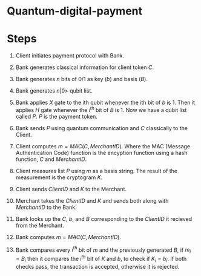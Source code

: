 # Quantum-digital-payment


# Steps
1. Client initiates payment protocol with Bank.
2. Bank generates classical information for client token $C$.
3. Bank generates $n$ bits of 0/1 as key ($b$) and basis ($B$).
4. Bank generates $n|0>$ qubit list. 
5. Bank applies $X$ gate to the ith qubit whenever the ith bit of $b$ is 1. Then it applies $H$ gate whenever the $i^{th}$ bit of $B$ is 1. Now we have a qubit list called $P$. $P$ is the payment token.
6. Bank sends $P$ using quantum communication and $C$ classically to the Client.

7. Client computes $m = MAC(C, MerchantID)$. Where the MAC (Message Authentication Code) function is the encyption function using a hash function, $C$ and $MerchantID$.
8. Client measures list $P$ using $m$ as a basis string. The result of the measurement is the cryptogram $K$.
9. Client sends $ClientID$ and $K$ to the Merchant.

10. Merchant takes the $ClientID$ and $K$ and sends both along with $MerchantID$ to the Bank.
  
11. Bank looks up the $C$, $b$, and $B$ corresponding to the $ClientID$ it recieved from the Merchant.
12. Bank computes $m = MAC(C, MerchantID)$.
13. Bank compares every $i^{th}$ bit of $m$ and the previously generated $B$, if $m_i = B_i$ then it compares the $i^{th}$ bit of $K$ and $b$, to check if $K_i = b_i$. If both checks pass, the transaction is accepted, otherwise it is rejected.
